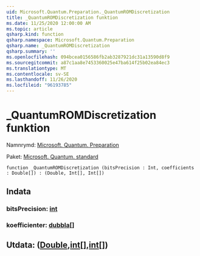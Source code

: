 ```yaml
---
uid: Microsoft.Quantum.Preparation._QuantumROMDiscretization
title: _QuantumROMDiscretization funktion
ms.date: 11/25/2020 12:00:00 AM
ms.topic: article
qsharp.kind: function
qsharp.namespace: Microsoft.Quantum.Preparation
qsharp.name: _QuantumROMDiscretization
qsharp.summary: ''
ms.openlocfilehash: 094bcea0156586fb2ab3287921dc31a13590d8f9
ms.sourcegitcommit: a87c1aa8e7453360025e47ba614f25b02ea84ec3
ms.translationtype: MT
ms.contentlocale: sv-SE
ms.lasthandoff: 11/26/2020
ms.locfileid: "96193785"
---
```

# <a name="_quantumromdiscretization-function"></a>_QuantumROMDiscretization funktion

Namnrymd: [Microsoft. Quantum. Preparation](xref:Microsoft.Quantum.Preparation)

Paket: [Microsoft. Quantum. standard](https://nuget.org/packages/Microsoft.Quantum.Standard)




```qsharp
function _QuantumROMDiscretization (bitsPrecision : Int, coefficients : Double[]) : (Double, Int[], Int[])
```


## <a name="input"></a>Indata

### <a name="bitsprecision--int"></a>bitsPrecision: [int](xref:microsoft.quantum.lang-ref.int)




### <a name="coefficients--double"></a>koefficienter: [dubbla](xref:microsoft.quantum.lang-ref.double)[]





## <a name="output--doubleintint"></a>Utdata: ([Double](xref:microsoft.quantum.lang-ref.double),[int](xref:microsoft.quantum.lang-ref.int)[],[int](xref:microsoft.quantum.lang-ref.int)[])

